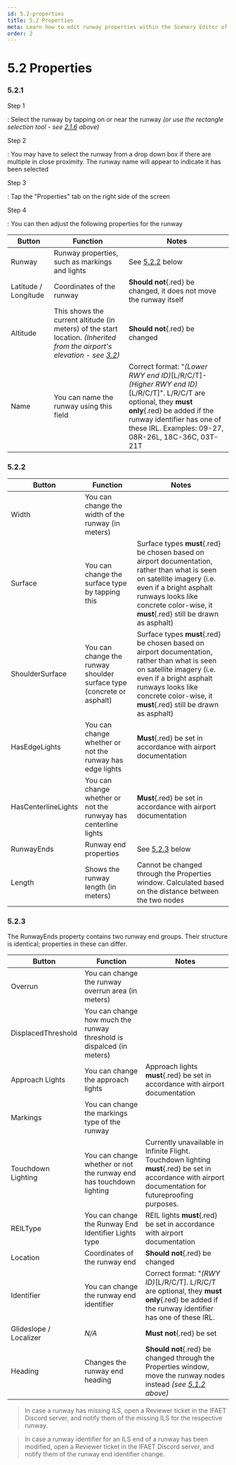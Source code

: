 ```yaml
---
id: 5.2-properties
title: 5.2 Properties
meta: Learn how to edit runway properties within the Scenery Editor of Infinite Flight.
order: 2
---
```




# 5.2 Properties



### 5.2.1

Step 1

: Select the runway by tapping on or near the runway *(or use the rectangle selection tool - see [2.1.6](/guide/scenery-editor-manual/2.-user-interface/2.1-editor-screen#2.1.6) above)*



Step 2

: You may have to select the runway from a drop down box if there are multiple in close proximity. The runway name will appear to indicate it has been selected



Step 3

: Tap the "Properties" tab on the right side of the screen



Step 4

: You can then adjust the following properties for the runway

| Button | Function | Notes |
| ------ | -------- | ----- |
| Runway | Runway properties, such as markings and lights | See [5.2.2](/guide/scenery-editor-manual/5.runways/5.2-properties#5.2.2) below |
| Latitude / Longitude | Coordinates of the runway | **Should not**{.red} be changed, it does not move the runway itself | 
| Altitude | This shows the current altitude (in meters) of the start location. *(Inherited from the airport's elevation - see [3.2](/guide/scenery-editor-manual-3.getting-started/3.2-airport-propeties#3.2.2))* | **Should not**{.red} be changed |
| Name | You can name the runway using this field | Correct format: "*(Lower RWY end ID)*[L/R/C/T]-*(Higher RWY end ID)*[L/R/C/T]". L/R/C/T are optional, they **must only**{.red} be added if the runway identifier has one of these IRL. Examples: 09-27, 08R-26L, 18C-36C, 03T-21T| 



### 5.2.2

| Button | Function | Notes |
| ------ | -------- | ----- |
| Width | You can change the width of the runway (in meters) | |
| Surface | You can change the surface type by tapping this | Surface types **must**{.red} be chosen based on airport documentation, rather than what is seen on satellite imagery (i.e. even if a bright asphalt runways looks like concrete color-wise, it **must**{.red} still be drawn as asphalt) |
| ShoulderSurface | You can change the runway shoulder surface type (concrete or asphalt) | Surface types **must**{.red} be chosen based on airport documentation, rather than what is seen on satellite imagery (i.e. even if a bright asphalt runways looks like concrete color-wise, it **must**{.red} still be drawn as asphalt) |
| HasEdgeLights | You can change whether or not the runway has edge lights | **Must**{.red} be set in accordance with airport documentation |
| HasCenterlineLights | You can change whether or not the runwyay has centerline lights | **Must**{.red} be set in accordance with airport documentation |
| RunwayEnds | Runway end properties | See [5.2.3](/guide/scenery-editor-manual/5.runways/5.2-properties#5.2.3) below |
| Length | Shows the runway length (in meters) | Cannot be changed through the Properties window. Calculated based on the distance between the two nodes |



### 5.2.3

The RunwayEnds property contains two runway end groups. Their structure is identical; properties in these can differ.

| Button | Function | Notes |
| ------ | -------- | ----- |
| Overrun | You can change the runway overrun area (in meters) | |
| DisplacedThreshold | You can change how much the runway threshold is dispalced (in meters) | |
| Approach Lights | You can change the approach lights | Approach lights **must**{.red} be set in accordance with airport documentation |
| Markings | You can change the markings type of the runway | |
| Touchdown Lighting | You can change whether or not the runway end has touchdown lighting | Currently unavailable in Infinite Flight. Touchdown lighting **must**{.red} be set in accordance with airport documentation for futureproofing purposes. |
| REILType | You can change the Runway End Identifier Lights type | REIL lights **must**{.red} be set in accordance with airport documentation |
| Location | Coordinates of the runway end | **Should not**{.red} be changed |
| Identifier | You can change the runway end identifier | Correct format: "*(RWY ID)*[L/R/C/T]. L/R/C/T are optional, they **must only**{.red} be added if the runway identifier has one of these IRL. |
| Glideslope / Localizer | *N/A* | **Must not**{.red} be set |
| Heading | Changes the runway end heading | **Should not**{.red} be changed through the Properties window, move the runway nodes instead *(see [5.1.2](/guide/scenery-editor-manual/5.runways/5.2-properties#5.1.2) above)* |



> In case a runway has missing ILS, open a Reviewer ticket in the IFAET Discord server, and notify them of the missing ILS for the respective runway. 


> In case a runway identifier for an ILS end of a runway has been modified, open a Reviewer ticket in the IFAET Discord server, and notify them of the runway end identifier change.